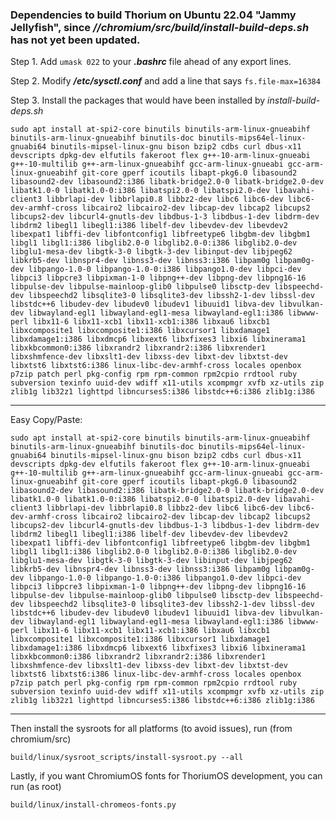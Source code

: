 ### Dependencies to build Thorium on Ubuntu 22.04 "Jammy Jellyfish", since *//chromium/src/build/install-build-deps.sh* has not yet been updated.

Step 1. Add `umask 022` to your __*.bashrc*__ file ahead of any export lines.

Step 2. Modify __*/etc/sysctl.conf*__ and add a line that says `fs.file-max=16384`

Step 3. Install the packages that would have been installed by *install-build-deps.sh*

`
sudo apt install at-spi2-core binutils binutils-arm-linux-gnueabihf binutils-arm-linux-gnueabihf binutils-doc binutils-mips64el-linux-gnuabi64 binutils-mipsel-linux-gnu bison bzip2 cdbs curl dbus-x11 devscripts dpkg-dev elfutils fakeroot flex g++-10-arm-linux-gnueabi g++-10-multilib g++-arm-linux-gnueabihf gcc-arm-linux-gnueabi gcc-arm-linux-gnueabihf git-core gperf icoutils libapt-pkg6.0 libasound2 libasound2-dev libasound2:i386 libatk-bridge2.0-0 libatk-bridge2.0-dev libatk1.0-0 libatk1.0-0:i386 libatspi2.0-0 libatspi2.0-dev libavahi-client3 libbrlapi-dev libbrlapi0.8 libbz2-dev libc6 libc6-dev libc6-dev-armhf-cross libcairo2 libcairo2-dev libcap-dev libcap2 libcups2 libcups2-dev libcurl4-gnutls-dev libdbus-1-3 libdbus-1-dev libdrm-dev libdrm2 libegl1 libegl1:i386 libelf-dev libevdev-dev libevdev2 libexpat1 libffi-dev libfontconfig1 libfreetype6 libgbm-dev libgbm1 libgl1 libgl1:i386 libglib2.0-0 libglib2.0-0:i386 libglib2.0-dev libglu1-mesa-dev libgtk-3-0 libgtk-3-dev libinput-dev libjpeg62 libkrb5-dev libnspr4-dev libnss3-dev libnss3:i386 libpam0g libpam0g-dev libpango-1.0-0 libpango-1.0-0:i386 libpango1.0-dev libpci-dev libpci3 libpcre3 libpixman-1-0 libpng++-dev libpng-dev libpng16-16 libpulse-dev libpulse-mainloop-glib0 libpulse0 libsctp-dev libspeechd-dev libspeechd2 libsqlite3-0 libsqlite3-dev libssh2-1-dev libssl-dev libstdc++6 libudev-dev libudev0 libudev1 libuuid1 libva-dev libvulkan-dev libwayland-egl1 libwayland-egl1-mesa libwayland-egl1:i386 libwww-perl libx11-6 libx11-xcb1 libx11-xcb1:i386 libxau6 libxcb1 libxcomposite1 libxcomposite1:i386 libxcursor1 libxdamage1 libxdamage1:i386 libxdmcp6 libxext6 libxfixes3 libxi6 libxinerama1 libxkbcommon0:i386 libxrandr2 libxrandr2:i386 libxrender1 libxshmfence-dev libxslt1-dev libxss-dev libxt-dev libxtst-dev libxtst6 libxtst6:i386 linux-libc-dev-armhf-cross locales openbox p7zip patch perl pkg-config rpm rpm-common rpm2cpio rrdtool ruby subversion texinfo uuid-dev wdiff x11-utils xcompmgr xvfb xz-utils zip zlib1g lib32z1 lighttpd libncurses5:i386 libstdc++6:i386 zlib1g:i386
`

---------------------------------------------------------------
Easy Copy/Paste:

```shell
sudo apt install at-spi2-core binutils binutils-arm-linux-gnueabihf binutils-arm-linux-gnueabihf binutils-doc binutils-mips64el-linux-gnuabi64 binutils-mipsel-linux-gnu bison bzip2 cdbs curl dbus-x11 devscripts dpkg-dev elfutils fakeroot flex g++-10-arm-linux-gnueabi g++-10-multilib g++-arm-linux-gnueabihf gcc-arm-linux-gnueabi gcc-arm-linux-gnueabihf git-core gperf icoutils libapt-pkg6.0 libasound2 libasound2-dev libasound2:i386 libatk-bridge2.0-0 libatk-bridge2.0-dev libatk1.0-0 libatk1.0-0:i386 libatspi2.0-0 libatspi2.0-dev libavahi-client3 libbrlapi-dev libbrlapi0.8 libbz2-dev libc6 libc6-dev libc6-dev-armhf-cross libcairo2 libcairo2-dev libcap-dev libcap2 libcups2 libcups2-dev libcurl4-gnutls-dev libdbus-1-3 libdbus-1-dev libdrm-dev libdrm2 libegl1 libegl1:i386 libelf-dev libevdev-dev libevdev2 libexpat1 libffi-dev libfontconfig1 libfreetype6 libgbm-dev libgbm1 libgl1 libgl1:i386 libglib2.0-0 libglib2.0-0:i386 libglib2.0-dev libglu1-mesa-dev libgtk-3-0 libgtk-3-dev libinput-dev libjpeg62 libkrb5-dev libnspr4-dev libnss3-dev libnss3:i386 libpam0g libpam0g-dev libpango-1.0-0 libpango-1.0-0:i386 libpango1.0-dev libpci-dev libpci3 libpcre3 libpixman-1-0 libpng++-dev libpng-dev libpng16-16 libpulse-dev libpulse-mainloop-glib0 libpulse0 libsctp-dev libspeechd-dev libspeechd2 libsqlite3-0 libsqlite3-dev libssh2-1-dev libssl-dev libstdc++6 libudev-dev libudev0 libudev1 libuuid1 libva-dev libvulkan-dev libwayland-egl1 libwayland-egl1-mesa libwayland-egl1:i386 libwww-perl libx11-6 libx11-xcb1 libx11-xcb1:i386 libxau6 libxcb1 libxcomposite1 libxcomposite1:i386 libxcursor1 libxdamage1 libxdamage1:i386 libxdmcp6 libxext6 libxfixes3 libxi6 libxinerama1 libxkbcommon0:i386 libxrandr2 libxrandr2:i386 libxrender1 libxshmfence-dev libxslt1-dev libxss-dev libxt-dev libxtst-dev libxtst6 libxtst6:i386 linux-libc-dev-armhf-cross locales openbox p7zip patch perl pkg-config rpm rpm-common rpm2cpio rrdtool ruby subversion texinfo uuid-dev wdiff x11-utils xcompmgr xvfb xz-utils zip zlib1g lib32z1 lighttpd libncurses5:i386 libstdc++6:i386 zlib1g:i386
```

---------------------------------------------------------------
Then install the sysroots for all platforms (to avoid issues), run (from chromium/src)

`build/linux/sysroot_scripts/install-sysroot.py --all`

Lastly, if you want ChromiumOS fonts for ThoriumOS development, you can run (as root)

`build/linux/install-chromeos-fonts.py`
